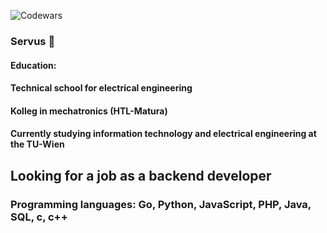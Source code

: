 ![Codewars](https://github.r2v.ch/codewars?user=JAgo2000)
### Servus 👋

#### Education:
#### Technical school for electrical engineering
#### Kolleg in mechatronics (HTL-Matura)
#### Currently studying information technology and electrical engineering at the TU-Wien

## Looking for a job as a backend developer
### Programming languages: Go, Python, JavaScript, PHP, Java, SQL, c, c++

